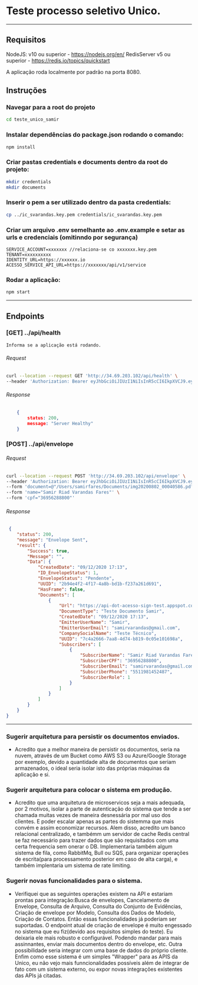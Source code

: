 # Teste processo seletivo Unico.

---

## Requisitos

NodeJS: v10 ou superior - https://nodejs.org/en/
RedisServer v5 ou superior - https://redis.io/topics/quickstart

A aplicação roda localmente por padrão na porta 8080.

## Instruções

### Navegar para a root do projeto
```sh
cd teste_unico_samir
```

### Instalar dependências do package.json rodando o comando:

```sh
npm install
```


### Criar pastas credentials e documents dentro da root do projeto:

```sh
mkdir credentials
mkdir documents
```

### Inserir o pem a ser utilizado dentro da pasta credentials:

```sh
cp ../ic_svarandas.key.pem credentials/ic_svarandas.key.pem

```

### Criar um arquivo .env semelhante ao .env.example e setar as urls e credenciais (omitinndo por segurança)
```
SERVICE_ACCOUNT=xxxxxxx //relaciona-se co xxxxxxx.key.pem
TENANT=xxxxxxxxxx
IDENTITY_URL=https://xxxxxx.io
ACESSO_SERVICE_API_URL=https://xxxxxxx/api/v1/service
```


### Rodar a aplicação:

```sh
npm start
```

---

## Endpoints


### [GET] ../api/health
    Informa se a aplicação está rodando.

###### Request

```sh
curl --location --request GET 'http://34.69.203.102/api/health' \
--header 'Authorization: Bearer eyJhbGciOiJIUzI1NiIsInR5cCI6IkpXVCJ9.eyJ1aWQiOjUzLCJpYXQiOjE2MDczNjkwMTEsImV4cCI6MTYwNzQ1NTQxMX0.mbw5lEMo0b-APn28yd-C0b82xwWXl5dT3Lm2eK4UrDI'
```

###### Response
```json
    {
        status: 200,
        message: "Server Healthy"
    }
```

### [POST] ../api/envelope

###### Request

```sh
curl --location --request POST 'http://34.69.203.102/api/envelope' \
--header 'Authorization: Bearer eyJhbGciOiJIUzI1NiIsInR5cCI6IkpXVCJ9.eyJ1aWQiOjUzLCJpYXQiOjE2MDczNjkwMTEsImV4cCI6MTYwNzQ1NTQxMX0.mbw5lEMo0b-APn28yd-C0b82xwWXl5dT3Lm2eK4UrDI' \
--form 'document=@"/Users/samirfares/Documents/img20200802_00040586.pdf"' \
--form 'name="Samir Riad Varandas Fares"' \
--form 'cpf="36956288800"'
```

###### Response
```json
 {
    "status": 200,
    "message": "Envelope Sent",
    "result": {
        "Success": true,
        "Message": "",
        "Data": {
            "CreatedDate": "09/12/2020 17:13",
            "ID_EnvelopeStatus": 1,
            "EnvelopeStatus": "Pendente",
            "UUID": "2b94e4f2-4f17-4a8b-bd1b-f237a261d691",
            "HasFrame": false,
            "Documents": [
                {
                    "Url": "https://api-dot-acesso-sign-test.appspot.com/api/v1/service/file/7c4a2666-7aa8-4d74-b819-0c05e101698a",
                    "DocumentType": "Teste Documento Samir",
                    "CreatedDate": "09/12/2020 17:13",
                    "EmitterUserName": "Samir",
                    "EmitterUserEmail": "samirvarandas@gmail.com",
                    "CompanySocialName": "Teste Técnico",
                    "UUID": "7c4a2666-7aa8-4d74-b819-0c05e101698a",
                    "Subscribers": [
                        {
                            "SubscriberName": "Samir Riad Varandas Fares",
                            "SubscriberCPF": "36956288800",
                            "SubscriberEmail": "samirvarandas@gmail.com",
                            "SubscriberPhone": "5511981452487",
                            "SubscriberRole": 1
                        }
                    ]
                }
            ]
        }
    }
}
```


---


### Sugerir arquitetura para persistir os documentos enviados.

- Acredito que a melhor maneira de persistir os documentos, seria na nuvem, através de um Bucket como AWS S3 ou Azure/Google Storage por exemplo, devido a quantidade alta de documentos que seriam armazenados, o ideal seria isolar isto das próprias máquinas da aplicação e si. 

### Sugerir arquitetura para colocar o sistema em produção.

- Acredito que uma arquitetura de microservicos seja a mais adequada, por 2 motivos, isolar a parte de autenticação do sistema que tende a ser chamada muitas vezes de maneira desnessária por mal uso dos clientes. E poder escalar apenas as partes do sistemma que mais convém e assim economizar recursos. Alem disso, acredito um banco relacional centralizado, e tambémm um servidor de cache Redis central se faz necessário para trazer dados que são requisitados com uma certa frequencia sem onerar o DB. 
Implementaria também algum sistema de fila, como RabbitMq, Bull ou SQS, para organizar operações de escrita(para processamento posterior em caso de alta carga), e também implentaria um sistema de rate limiting.

### Sugerir novas funcionalidades para o sistema.

- Verifiquei que as seguintes operações existem na API e estariam prontas para integração:Busca de envelopes, Cancelamento de Envelope, Consulta de Arquivo, Consulta do Conjunto de Evidências, Criação de envelope por Modelo, Consulta dos Dados de Modelo, Criação de Contatos. Então essas funcionalidades já poderiam ser suportadas.
O endpoint atual de criação de envelope é muito engessado no sistema que eu fiz(devido aos requisitos simples do teste). Eu deixaria ele mais robusto e configurável. Podendo mandar para mais assinnantes, enviar mais documentos dentro do envelope, etc. Outra possibilidade seria integrar com uma base de dados do próprio cliente. Enfim como esse sistema é um simples "Wrapper" para as APIS da Unico, eu não vejo mais funncionalidades possíveis além de integrar de fato com um sistema externo, ou expor novas integrações existentes das APIs já citadas.